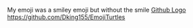 My emoji was a smiley emoji but without the smile
[Github Logo](/emoji.py)
https://github.com/Dking155/EmojiTurtles

